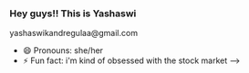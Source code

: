 ### Hey guys!! This is Yashaswi

<!--
**yashkandregulaa/yashkandregulaa** is a ✨ _special_ ✨ repository because its `README.md` (this file) appears on your GitHub profile.

Here are some ideas to get you started:

- 🔭 I’m currently working on a Python project
- 🌱 I’m currently learning Flutter
- 👯 I’m looking to collaborate on Youtube
- 💬 Ask me about any tech related stuff
- 📫 How to reach me: email id --> yashaswikandregulaa@gmail.com
- 😄 Pronouns: she/her
- ⚡ Fun fact: i'm kind of obsessed with the stock market
-->
